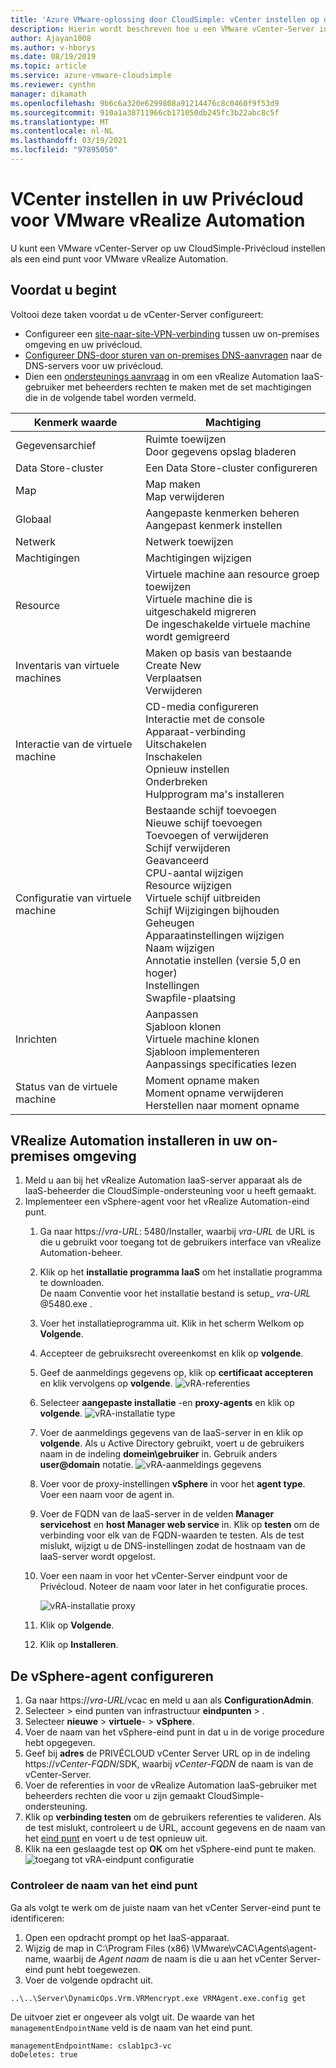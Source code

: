 ```yaml
---
title: 'Azure VMware-oplossing door CloudSimple: vCenter instellen op de Privécloud voor vRealize Automation'
description: Hierin wordt beschreven hoe u een VMware vCenter-Server instelt op uw CloudSimple-Privécloud als eind punt voor VMware vRealize Automation
author: Ajayan1008
ms.author: v-hborys
ms.date: 08/19/2019
ms.topic: article
ms.service: azure-vmware-cloudsimple
ms.reviewer: cynthn
manager: dikamath
ms.openlocfilehash: 9b6c6a320e6299808a91214476c8c0460f9f53d9
ms.sourcegitcommit: 910a1a38711966cb171050db245fc3b22abc8c5f
ms.translationtype: MT
ms.contentlocale: nl-NL
ms.lasthandoff: 03/19/2021
ms.locfileid: "97895050"
---
```

# <a name="set-up-vcenter-on-your-private-cloud-for-vmware-vrealize-automation"></a>VCenter instellen in uw Privécloud voor VMware vRealize Automation

U kunt een VMware vCenter-Server op uw CloudSimple-Privécloud instellen als een eind punt voor VMware vRealize Automation.

## <a name="before-you-begin"></a>Voordat u begint

Voltooi deze taken voordat u de vCenter-Server configureert:

* Configureer een [site-naar-site-VPN-verbinding](vpn-gateway.md#set-up-a-site-to-site-vpn-gateway) tussen uw on-premises omgeving en uw privécloud.
* [Configureer DNS-door sturen van on-premises DNS-aanvragen](on-premises-dns-setup.md) naar de DNS-servers voor uw privécloud.
* Dien een [ondersteunings aanvraag](https://portal.azure.com/#blade/Microsoft_Azure_Support/HelpAndSupportBlade/newsupportrequest) in om een vRealize Automation IaaS-gebruiker met beheerders rechten te maken met de set machtigingen die in de volgende tabel worden vermeld.

| Kenmerk waarde | Machtiging |
------------ | ------------- |  
| Gegevensarchief |  Ruimte toewijzen <br> Door gegevens opslag bladeren |
| Data Store-cluster | Een Data Store-cluster configureren |
| Map | Map maken <br>Map verwijderen |
| Globaal |  Aangepaste kenmerken beheren<br>Aangepast kenmerk instellen |
| Netwerk | Netwerk toewijzen |
| Machtigingen | Machtigingen wijzigen |
| Resource | Virtuele machine aan resource groep toewijzen<br>Virtuele machine die is uitgeschakeld migreren<br>De ingeschakelde virtuele machine wordt gemigreerd |
| Inventaris van virtuele machines |  Maken op basis van bestaande<br>Create New<br>Verplaatsen<br>Verwijderen | 
| Interactie van de virtuele machine |  CD-media configureren<br>Interactie met de console<br>Apparaat-verbinding<br>Uitschakelen<br>Inschakelen<br>Opnieuw instellen<br>Onderbreken<br>Hulpprogram ma's installeren | 
| Configuratie van virtuele machine |  Bestaande schijf toevoegen<br>Nieuwe schijf toevoegen<br>Toevoegen of verwijderen<br>Schijf verwijderen<br>Geavanceerd<br>CPU-aantal wijzigen<br>Resource wijzigen<br>Virtuele schijf uitbreiden<br>Schijf Wijzigingen bijhouden<br>Geheugen<br>Apparaatinstellingen wijzigen<br>Naam wijzigen<br>Annotatie instellen (versie 5,0 en hoger)<br>Instellingen<br>Swapfile-plaatsing |
| Inrichten |  Aanpassen<br>Sjabloon klonen<br>Virtuele machine klonen<br>Sjabloon implementeren<br>Aanpassings specificaties lezen |
| Status van de virtuele machine | Moment opname maken<br>Moment opname verwijderen<br>Herstellen naar moment opname |

## <a name="install-vrealize-automation-in-your-on-premises-environment"></a>VRealize Automation installeren in uw on-premises omgeving

1. Meld u aan bij het vRealize Automation IaaS-server apparaat als de IaaS-beheerder die CloudSimple-ondersteuning voor u heeft gemaakt.
2. Implementeer een vSphere-agent voor het vRealize Automation-eind punt.
    1. Ga naar https://*vra-URL*: 5480/Installer, waarbij *vra-URL* de URL is die u gebruikt voor toegang tot de gebruikers interface van vRealize Automation-beheer.
    2. Klik op het **installatie programma IaaS** om het installatie programma te downloaden.<br>
    De naam Conventie voor het installatie bestand is setup_ *vra-URL* @5480.exe .
    3. Voer het installatieprogramma uit. Klik in het scherm Welkom op **Volgende**.
    4. Accepteer de gebruiksrecht overeenkomst en klik op **volgende**.
    5. Geef de aanmeldings gegevens op, klik op **certificaat accepteren** en klik vervolgens op **volgende**.
    ![vRA-referenties](media/configure-vra-endpoint-login.png)
    6. Selecteer **aangepaste installatie** -en **proxy-agents** en klik op **volgende**.
    ![vRA-installatie type](media/configure-vra-endpoint-install-type.png)
    7. Voer de aanmeldings gegevens van de IaaS-server in en klik op **volgende**. Als u Active Directory gebruikt, voert u de gebruikers naam in de indeling **domein\gebruiker** in. Gebruik anders **user@domain** notatie.
    ![vRA-aanmeldings gegevens](media/configure-vra-endpoint-account.png)
    8. Voer voor de proxy-instellingen **vSphere** in voor het **agent type**. Voer een naam voor de agent in.
    9. Voer de FQDN van de IaaS-server in de velden **Manager servicehost** en **host Manager web service** in. Klik op **testen** om de verbinding voor elk van de FQDN-waarden te testen. Als de test mislukt, wijzigt u de DNS-instellingen zodat de hostnaam van de IaaS-server wordt opgelost.
    10. Voer een naam in voor het vCenter-Server eindpunt voor de Privécloud. Noteer de naam voor later in het configuratie proces.

        ![vRA-installatie proxy](media/configure-vra-endpoint-proxy.png)

    11. Klik op **Volgende**.
    12. Klik op **Installeren**.

## <a name="configure-the-vsphere-agent"></a>De vSphere-agent configureren

1. Ga naar https://*vra-URL*/vcac en meld u aan als **ConfigurationAdmin**.
2. Selecteer   >  eind punten van infrastructuur **eindpunten**  >  .
3. Selecteer **nieuwe**  >  **virtuele**-  >  **vSphere**.
4. Voer de naam van het vSphere-eind punt in dat u in de vorige procedure hebt opgegeven.
5. Geef bij **adres** de PRIVÉCLOUD vCenter Server URL op in de indeling https://*vCenter-FQDN*/SDK, waarbij *vCenter-FQDN* de naam is van de vCenter-Server.
6. Voer de referenties in voor de vRealize Automation IaaS-gebruiker met beheerders rechten die voor u zijn gemaakt CloudSimple-ondersteuning.
7. Klik op **verbinding testen** om de gebruikers referenties te valideren. Als de test mislukt, controleert u de URL, account gegevens en de naam van het [eind punt](#verify-the-endpoint-name) en voert u de test opnieuw uit.
8. Klik na een geslaagde test op **OK** om het vSphere-eind punt te maken.
    ![toegang tot vRA-eindpunt configuratie](media/configure-vra-endpoint-vra-edit.png)

### <a name="verify-the-endpoint-name"></a>Controleer de naam van het eind punt

Ga als volgt te werk om de juiste naam van het vCenter Server-eind punt te identificeren:

1. Open een opdracht prompt op het IaaS-apparaat.
2. Wijzig de map in C:\Program Files (x86) \VMware\vCAC\Agents\agent-name, waarbij de *Agent naam* de naam is die u aan het vCenter Server-eind punt hebt toegewezen.
3. Voer de volgende opdracht uit.

```
..\..\Server\DynamicOps.Vrm.VRMencrypt.exe VRMAgent.exe.config get
```

De uitvoer ziet er ongeveer als volgt uit. De waarde van het `managementEndpointName` veld is de naam van het eind punt.

```
managementEndpointName: cslab1pc3-vc
doDeletes: true
```
